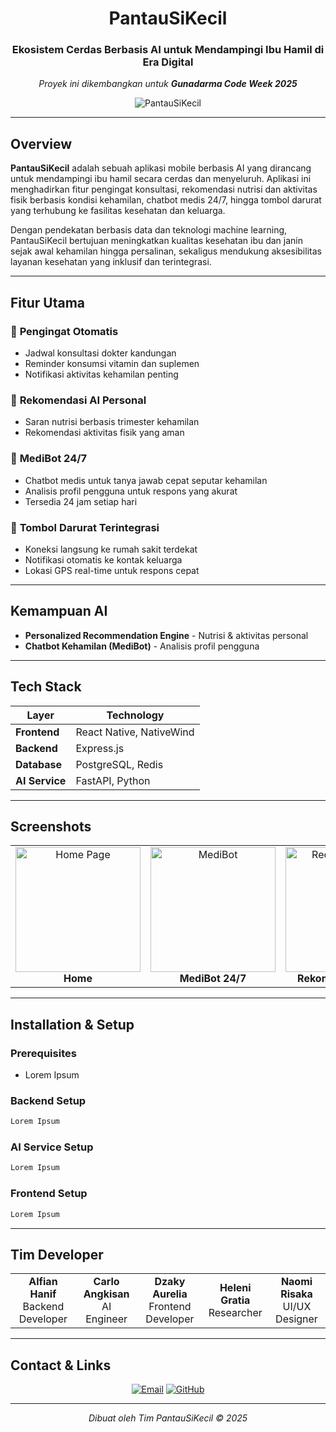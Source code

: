 <div align="center">
    <h1 align="center">PantauSiKecil</h1>
    <h3>Ekosistem Cerdas Berbasis AI untuk Mendampingi Ibu Hamil di Era Digital</h3>
    <p><em>Proyek ini dikembangkan untuk <strong>Gunadarma Code Week 2025</strong></em></p>
    <img src="docs/img/PantauSiKecil.png" alt="PantauSiKecil"/>
</div>

---

## Overview

**PantauSiKecil** adalah sebuah aplikasi mobile berbasis AI yang dirancang untuk mendampingi ibu hamil secara cerdas dan menyeluruh. Aplikasi ini menghadirkan fitur pengingat konsultasi, rekomendasi nutrisi dan aktivitas fisik berbasis kondisi kehamilan, chatbot medis 24/7, hingga tombol darurat yang terhubung ke fasilitas kesehatan dan keluarga.

Dengan pendekatan berbasis data dan teknologi machine learning, PantauSiKecil bertujuan meningkatkan kualitas kesehatan ibu dan janin sejak awal kehamilan hingga persalinan, sekaligus mendukung aksesibilitas layanan kesehatan yang inklusif dan terintegrasi.


---

## Fitur Utama

### 🔔 **Pengingat Otomatis**
- Jadwal konsultasi dokter kandungan
- Reminder konsumsi vitamin dan suplemen
- Notifikasi aktivitas kehamilan penting

### 🧠 **Rekomendasi AI Personal**
- Saran nutrisi berbasis trimester kehamilan
- Rekomendasi aktivitas fisik yang aman

### 🤖 **MediBot 24/7**
- Chatbot medis untuk tanya jawab cepat seputar kehamilan
- Analisis profil pengguna untuk respons yang akurat
- Tersedia 24 jam setiap hari

### 📍 **Tombol Darurat Terintegrasi**
- Koneksi langsung ke rumah sakit terdekat
- Notifikasi otomatis ke kontak keluarga
- Lokasi GPS real-time untuk respons cepat

---

## Kemampuan AI

- **Personalized Recommendation Engine** - Nutrisi & aktivitas personal
- **Chatbot Kehamilan (MediBot)** - Analisis profil pengguna

---

## Tech Stack

| Layer | Technology |
|-------|------------|
| **Frontend** | React Native, NativeWind |
| **Backend** | Express.js |
| **Database** | PostgreSQL, Redis |
| **AI Service** | FastAPI, Python |

---

## Screenshots

<div align="center">
  <table>
    <tr>
      <td align="center">
        <img src="docs/img/home.png" alt="Home Page" width="200"/>
        <br><b>Home</b>
      </td>
      <td align="center">
        <img src="docs/img/medibot.png" alt="MediBot" width="200"/>
        <br><b>MediBot 24/7</b>
      </td>
      <td align="center">
        <img src="docs/img/recommendation.png" alt="Recommendation" width="200"/>
        <br><b>Rekomendasi Nutrisi</b>
      </td>
    </tr>
  </table>
</div>

---

## Installation & Setup

### Prerequisites
- Lorem Ipsum

### Backend Setup

```bash
Lorem Ipsum
```

### AI Service Setup

```bash
Lorem Ipsum
```

### Frontend Setup

```bash
Lorem Ipsum
```

---

## Tim Developer

<div align="center">
  <table>
    <tr>
      <td align="center">
        <b>Alfian Hanif</b>
        <br>Backend Developer
      </td>
      <td align="center">
        <b>Carlo Angkisan</b>
        <br>AI Engineer
      </td>
      <td align="center">
        <b>Dzaky Aurelia</b>
        <br>Frontend Developer
      </td>
      <td align="center">
        <b>Heleni Gratia</b>
        <br>Researcher
      </td>
      <td align="center">
        <b>Naomi Risaka</b>
        <br>UI/UX Designer
      </td>
    </tr>
  </table>
</div>

---


## Contact & Links

<div align="center">
  
  [![Email](https://img.shields.io/badge/Email-D14836?style=for-the-badge&logo=gmail&logoColor=white)](mailto:pantausikecilofficial@gmail.com)
  [![GitHub](https://img.shields.io/badge/GitHub-181717?style=for-the-badge&logo=github&logoColor=white)](https://github.com/carllix/pantausikecil)
  
</div>

---

<div align="center">
  <p><i>Dibuat oleh Tim PantauSiKecil © 2025</i></p>
</div>